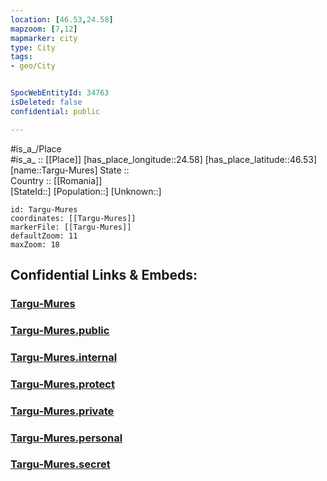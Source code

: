 ```yaml
---
location: [46.53,24.58] 
mapzoom: [7,12] 
mapmarker: city 
type: City
tags:
- geo/City


SpocWebEntityId: 34763
isDeleted: false
confidential: public

---
```

#is_a_/Place  
#is_a_ :: [[Place]] 
[has_place_longitude::24.58] 
[has_place_latitude::46.53] 
[name::Targu-Mures] 
State ::  
Country :: [[Romania]]  
[StateId::] 
[Population::] 
[Unknown::] 


```leaflet
id: Targu-Mures
coordinates: [[Targu-Mures]] 
markerFile: [[Targu-Mures]] 
defaultZoom: 11 
maxZoom: 18
```


## Confidential Links & Embeds: 

### [Targu-Mures](/_Standards/Earth/Continent/Europe/Europe~East/Romania/Regions~Romania/Romania~Centru/Mures/City/Targu-Mures.md) 

### [Targu-Mures.public](/_public/Earth/Continent/Europe/Europe~East/Romania/Regions~Romania/Romania~Centru/Mures/City/Targu-Mures.public.md) 

### [Targu-Mures.internal](/_internal/Earth/Continent/Europe/Europe~East/Romania/Regions~Romania/Romania~Centru/Mures/City/Targu-Mures.internal.md) 

### [Targu-Mures.protect](/_protect/Earth/Continent/Europe/Europe~East/Romania/Regions~Romania/Romania~Centru/Mures/City/Targu-Mures.protect.md) 

### [Targu-Mures.private](/_private/Earth/Continent/Europe/Europe~East/Romania/Regions~Romania/Romania~Centru/Mures/City/Targu-Mures.private.md) 

### [Targu-Mures.personal](/_personal/Earth/Continent/Europe/Europe~East/Romania/Regions~Romania/Romania~Centru/Mures/City/Targu-Mures.personal.md) 

### [Targu-Mures.secret](/_secret/Earth/Continent/Europe/Europe~East/Romania/Regions~Romania/Romania~Centru/Mures/City/Targu-Mures.secret.md)

